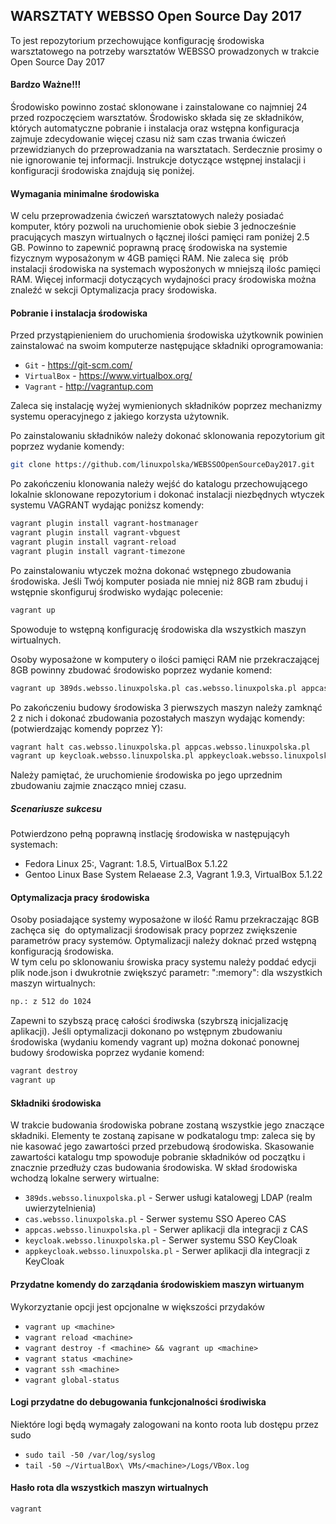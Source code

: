 ## WARSZTATY WEBSSO Open Source Day 2017

To jest repozytorium przechowujące konfigurację środowiska warsztatowego
na potrzeby warsztatów WEBSSO prowadzonych w trakcie Open Source Day 2017

#### Bardzo Ważne!!!

Środowisko powinno zostać sklonowane i zainstalowane co najmniej 24 przed
rozpoczęciem warsztatów. Środowisko składa się ze składników, których
automatyczne pobranie i instalacja oraz wstępna konfiguracja zajmuje zdecydowanie
więcej czasu niż sam czas trwania ćwiczeń przewidzianych do przeprowadzania na
warsztatach. Serdecznie prosimy o nie ignorowanie tej informacji.
Instrukcje dotyczące wstępnej instalacji i konfiguracji środowiska znajdują się
poniżej.

#### Wymagania minimalne środowiska

W celu przeprowadzenia ćwiczeń warsztatowych należy posiadać komputer, który
pozwoli na uruchomienie obok siebie 3 jednocześnie pracujących maszyn wirtualnych
o łącznej ilości pamięci ram poniżej 2.5 GB. Powinno to zapewnić poprawną pracę
środowiska na systemie fizycznym wyposażonym w 4GB pamięci RAM. Nie zaleca się 
prób instalacji środowiska na systemach wyposżonych w mniejszą ilośc pamięci RAM.
Więcej informacji dotyczących wydajności pracy środowiska można znaleźć w sekcji
 Optymalizacja pracy środowiska.

#### Pobranie i instalacja środowiska

Przed przystąpienieniem do uruchomienia środowiska użytkownik powinien
zainstalować na swoim komputerze następujące składniki oprogramowania:
* `Git` - https://git-scm.com/
* `VirtualBox` - https://www.virtualbox.org/
* `Vagrant` - http://vagrantup.com

Zaleca się instalację wyżej wymienionych składników poprzez mechanizmy systemu
operacyjnego z jakiego korzysta użytownik.

Po zainstalowaniu składników należy dokonać sklonowania repozytorium git
poprzez wydanie komendy:
```sh
git clone https://github.com/linuxpolska/WEBSSOOpenSourceDay2017.git
```

Po zakończeniu klonowania należy wejść do katalogu przechowującego lokalnie
sklonowane repozytorium i dokonać instalacji niezbędnych wtyczek systemu VAGRANT
wydając poniższ komendy:

```sh
vagrant plugin install vagrant-hostmanager
vagrant plugin install vagrant-vbguest
vagrant plugin install vagrant-reload
vagrant plugin install vagrant-timezone
```

Po zainstalowaniu wtyczek można dokonać wstępnego zbudowania środowiska. Jeśli
Twój komputer posiada nie mniej niż 8GB ram zbuduj i wstępnie skonfiguruj
środwisko wydając polecenie:
```sh
vagrant up
```
Spowoduje to wstępną konfigurację środowiska dla wszystkich maszyn wirtualnych.

Osoby wyposażone w komputery o ilości pamięci RAM nie przekraczającej 8GB
powinny zbudować środowisko poprzez wydanie komend:
```sh
vagrant up 389ds.websso.linuxpolska.pl cas.websso.linuxpolska.pl appcas.websso.linuxpolska.pl
```
Po zakończeniu budowy środowiska 3 pierwszych maszyn należy zamknąć 2 z nich
i dokonać zbudowania pozostałych maszyn wydając komendy:
(potwierdzając komendy poprzez Y):
```sh
vagrant halt cas.websso.linuxpolska.pl appcas.websso.linuxpolska.pl
vagrant up keycloak.websso.linuxpolska.pl appkeycloak.websso.linuxpolska.pl
```

Należy pamiętać, że uruchomienie środowiska po jego uprzednim zbudowaniu
zajmie znacząco mniej czasu.

##### Scenariusze sukcesu

Potwierdzono pełną poprawną instlację środowiska w następującyh systemach:
* Fedora Linux 25:, Vagrant: 1.8.5, VirtualBox 5.1.22
* Gentoo Linux Base System Relaease 2.3, Vagrant 1.9.3, VirtualBox 5.1.22

#### Optymalizacja pracy środowiska

Osoby posiadające systemy wyposażone w ilość Ramu przekraczając 8GB zachęca się 
do optymalizacji środowisak pracy poprzez zwiększenie parametrów pracy systemów.
Optymalizacji należy doknać przed wstępną konfiguracją środowiska.  
W tym celu po sklonowaniu śrowiska pracy systemu należy poddać edycji plik
node.json i dwukrotnie zwiększyć parametr: ":memory":  dla wszystkich maszyn
wirtualnych:
```sh
np.: z 512 do 1024
```
Zapewni to szybszą pracę całości środiwska (szybrszą inicjalizację aplikacji).
Jeśli optymalizacji dokonano po wstępnym zbudowaniu środowiska (wydaniu komendy vagrant up)
można dokonać ponownej budowy środowiska poprzez wydanie komend:
```sh
vagrant destroy
vagrant up
```

#### Składniki środowiska
W trakcie budowania środowiska pobrane zostaną wszystkie jego znaczące składniki.
Elementy te zostaną zapisane w podkatalogu tmp: zaleca się by nie kasować jego
zawartości przed przebudową środowiska.  Skasowanie zawartości katalogu tmp
spowoduje pobranie składników od początku i znacznie przedłuży czas budowania
środowiska.
W skład środowiska wchodzą lokalne serwery wirtualne:
* `389ds.websso.linuxpolska.pl` - Serwer usługi katalowegj LDAP (realm uwierzytelnienia)
* `cas.websso.linuxpolska.pl` - Serwer systemu SSO Apereo CAS
* `appcas.websso.linuxpolska.pl` - Serwer aplikacji dla integracji z CAS
* `keycloak.websso.linuxpolska.pl` - Serwer systemu SSO KeyCloak
* `appkeycloak.websso.linuxpolska.pl` - Serwer aplikacji dla integracji z KeyCloak

#### Przydatne komendy do zarządania środowiskiem maszyn wirtuanym
Wykorzyztanie opcji <maszyna> jest opcjonalne w większości przydaków
* `vagrant up <machine>`
* `vagrant reload <machine>`
* `vagrant destroy -f <machine> && vagrant up <machine>`
* `vagrant status <machine>`
* `vagrant ssh <machine>`
* `vagrant global-status`

#### Logi przydatne do debugowania funkcjonalności środiwiska
Niektóre logi będą wymagały zalogowani na konto roota lub dostępu przez sudo
* `sudo tail -50 /var/log/syslog`
* `tail -50 ~/VirtualBox\ VMs/<machine>/Logs/VBox.log`

#### Hasło rota dla wszystkich maszyn wirtualnych
`vagrant`
